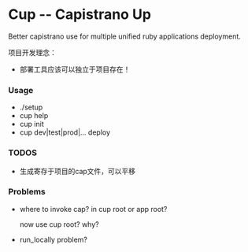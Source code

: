 # Cup -- Capistrano Up

 Better capistrano use for multiple unified ruby applications deployment.

项目开发理念：

* 部署工具应该可以独立于项目存在！

### Usage

* ./setup
* cup help
* cup init
* cup dev|test|prod|... deploy

### TODOS

* 生成寄存于项目的cap文件，可以平移

### Problems

* where to invoke cap? in cup root or app root?

  now use cup root? why?

* run_locally problem?
